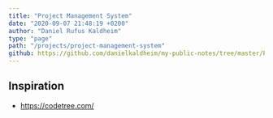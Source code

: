 ```yaml
---
title: "Project Management System"
date: "2020-09-07 21:48:19 +0200"
author: "Daniel Rufus Kaldheim"
type: "page"
path: "/projects/project-management-system"
github: https://github.com/danielkaldheim/my-public-notes/tree/master/Projects/Project%20Management%20System
---
```



## Inspiration

- <https://codetree.com/>
